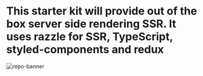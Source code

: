 # This starter kit will provide out of the box server side rendering SSR. It uses **razzle** for SSR, TypeScript, styled-components and redux

![repo-banner](https://user-images.githubusercontent.com/4060187/28923990-050a32d4-782e-11e7-9da7-574ce5a8b455.png)
